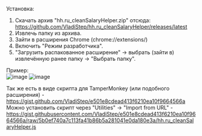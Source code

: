 Установка:
1) Скачать архив "hh.ru_cleanSalaryHelper.zip" отсюда: https://github.com/VladiStep/hh.ru_cleanSalaryHelper/releases/latest
2) Извлечь папку из архива.
3) Зайти в расширения Chrome (chrome://extensions/)
4) Включить "Режим разработчика".
5) "Загрузить распакованное расширение" -> выбрать (зайти в) извлечённую ранее папку -> "Выбрать папку".

Пример:<br>
![image](https://github.com/user-attachments/assets/3932e68f-250c-4a2b-bdd0-f14794765e91)
![image](https://github.com/user-attachments/assets/4b0d93dd-2d71-451a-be25-c63c65db68cd)

Так же есть в виде скрипта для TamperMonkey (или подобного расширения) - https://gist.github.com/VladiStep/e501e8cdead413f6210ea10f9664566a <br>
Можно установить скрипт через "Utilities" -> "Import from URL" - https://gist.githubusercontent.com/VladiStep/e501e8cdead413f6210ea10f9664566a/raw/5b0ef740a7c113fa41b86b5a281041e0da180e3a/hh.ru_cleanSalaryHelper.js
